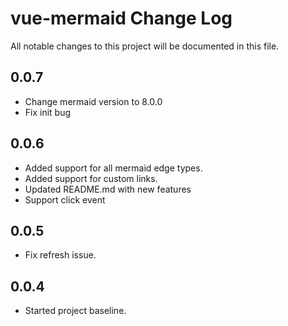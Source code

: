 # vue-mermaid Change Log

All notable changes to this project will be documented in this file.

## 0.0.7

- Change mermaid version to 8.0.0
- Fix init bug

## 0.0.6

- Added support for all mermaid edge types.
- Added support for custom links.
- Updated README.md with new features
- Support click event

## 0.0.5

- Fix refresh issue.

## 0.0.4

- Started project baseline.
